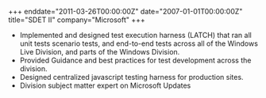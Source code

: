+++
enddate="2011-03-26T00:00:00Z"
date="2007-01-01T00:00:00Z"
title="SDET II"
company="Microsoft"
+++
* Implemented and designed test execution harness (LATCH) that ran all unit tests scenario tests, and end-to-end tests across all of the Windows Live Division, and parts of the Windows Division.
* Provided Guidance and best practices for test development across the division.
* Designed centralized javascript testing harness for production sites.
* Division subject matter expert on Microsoft Updates